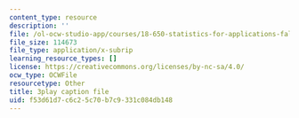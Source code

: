 ```yaml
---
content_type: resource
description: ''
file: /ol-ocw-studio-app/courses/18-650-statistics-for-applications-fall-2016/f53d61d7c6c25c70b7c9331c084db148_rLlZpnT02ZU.vtt
file_size: 114673
file_type: application/x-subrip
learning_resource_types: []
license: https://creativecommons.org/licenses/by-nc-sa/4.0/
ocw_type: OCWFile
resourcetype: Other
title: 3play caption file
uid: f53d61d7-c6c2-5c70-b7c9-331c084db148
---
```

